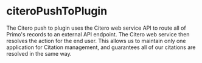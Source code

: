 # citeroPushToPlugin
The Citero push to plugin uses the Citero web service API to route all of Primo's records to an external API endpoint. The Citero web service then resolves the action for the end user. This allows us to maintain only one application for Citation management, and guarantees all of our citations are resolved in the same way.
